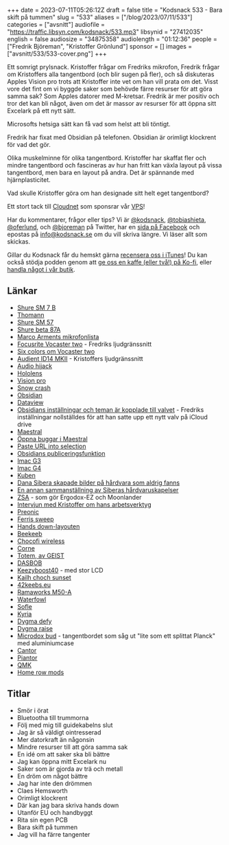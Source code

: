+++
date = 2023-07-11T05:26:12Z
draft = false
title = "Kodsnack 533 - Bara skift på tummen"
slug = "533"
aliases = ["/blog/2023/07/11/533"]
categories = ["avsnitt"]
audiofile = "https://traffic.libsyn.com/kodsnack/533.mp3"
libsynid = "27412035"
english = false
audiosize = "34875358"
audiolength = "01:12:36"
people = ["Fredrik Björeman", "Kristoffer Grönlund"]
sponsor = []
images = ["avsnitt/533/533-cover.png"]
+++

Ett somrigt prylsnack. Kristoffer frågar om Fredriks mikrofon, Fredrik frågar om Kristoffers alla tangentbord (och blir sugen på fler), och så diskuteras Apples Vision pro trots att Kristoffer inte vet om han vill prata om det. Visst vore det fint om vi byggde saker som behövde färre resurser för att göra samma sak? Som Apples datorer med M-kretsar. Fredrik är mer positiv och tror det kan bli något, även om det är massor av resurser för att öppna sitt Excelark på ett nytt sätt.

Microsofts hetsiga sätt kan få vad som helst att bli töntigt.

Fredrik har fixat med Obsidian på telefonen. Obsidian är orimligt klockrent för vad det gör.

Olika muskelminne för olika tangentbord. Kristoffer har skaffat fler och mindre tangentbord och fascineras av hur han fritt kan växla layout på vissa tangentbord, men bara en layout på andra. Det är spännande med hjärnplasticitet.

Vad skulle Kristoffer göra om han designade sitt helt eget tangentbord?

Ett stort tack till [Cloudnet](https://www.cloudnet.se) som sponsrar vår [VPS](https://en.wikipedia.org/wiki/Virtual_private_server)!

Har du kommentarer, frågor eller tips? Vi är [@kodsnack](https://www.twitter.com/kodsnack), [@tobiashieta](https://www.twitter.com/tobiashieta), [@oferlund](https://www.twitter.com/oferlund), och [@bjoreman](https://www.twitter.com/bjoreman) på Twitter, har en [sida på Facebook](https://www.facebook.com/kodsnack) och epostas på [info@kodsnack.se](mailto:info@kodsnack.se) om du vill skriva längre. Vi läser allt som skickas.

Gillar du Kodsnack får du hemskt gärna [recensera oss i iTunes](https://itunes.apple.com/se/podcast/kodsnack/id561631498?l=en)! Du kan också stödja podden genom att <a href="https://ko-fi.com/kodsnack" rel="payment">ge oss en kaffe (eller två!) på Ko-fi</a>, eller [handla något i vår butik](https://shop.spreadshirt.se/kodsnack/).

## Länkar ##
* [Shure SM 7 B](https://www.thomann.de/se/shure_sm_7b_studiomikro.htm)
* [Thomann](https://www.thomann.de/se/index.html)
* [Shure SM 57](https://www.thomann.de/se/shure_sm57_lc.htm)
* [Shure beta 87A](https://www.thomann.de/se/shure_beta_87a.htm)
* [Marco Arments mikrofonlista](https://marco.org/podcasting-microphones#beta87a)
* [Focusrite Vocaster two](https://focusrite.com/en/usb-audio-interface/vocaster/vocaster-two) - Fredriks ljudgränssnitt
* [Six colors om Vocaster two](https://sixcolors.com/post/2022/10/vocaster-two-twice-the-features-twice-the-price/)
* [Audient ID14 MKII](https://www.musicradar.com/reviews/audient-id14-mkii) - Kristoffers ljudgränssnitt
* [Audio hijack](https://www.rogueamoeba.com/audiohijack/)
* [Hololens](https://en.wikipedia.org/wiki/HoloLens_2)
* [Vision pro](https://en.wikipedia.org/wiki/Apple_Vision_Pro)
* [Snow crash](https://en.wikipedia.org/wiki/Snow_Crash)
* [Obsidian](https://obsidian.md/)
* [Dataview](https://blacksmithgu.github.io/obsidian-dataview/)
* [Obsidians inställningar och teman är kopplade till valvet](https://help.obsidian.md/How+to/Working+with+multiple+vaults) - Fredriks inställningar nollställdes för att han satte upp ett nytt valv på iCloud drive
* [Maestral](https://maestral.app/)
* [Öppna buggar i Maestral](https://github.com/samschott/maestral/issues)
* [Paste URL into selection](https://github.com/denolehov/obsidian-url-into-selection)
* [Obsidians publiceringsfunktion](https://obsidian.md/publish)
* [Imac G3](https://en.wikipedia.org/wiki/IMac_G3)
* [Imac G4](https://en.wikipedia.org/wiki/IMac_G4)
* [Kuben](https://en.wikipedia.org/wiki/Power_Mac_G4_Cube)
* [Dana Sibera skapade bilder på hårdvara som aldrig fanns](https://newsletter.shifthappens.site/archive/the-cursed-universes-of-dana-sibera/)
* [En annan sammanställning av Siberas hårdvaruskapelser](https://lunduke.substack.com/p/the-amazing-fake-macintoshes-of-nanoraptor)
* [ZSA](https://www.zsa.io/moonlander/) - som gör Ergodox-EZ och Moonlander
* [Intervjun med Kristoffer om hans arbetsverktyg](https://people.zsa.io/kristoffer-gronlund/)
* [Preonic](https://olkb.com/collections/preonic)
* [Ferris sweep](https://shop.beekeeb.com/product/pre-soldered-ferris-sweep-low-profile-split-keyboard/)
* [Hands down-layouten](https://sites.google.com/alanreiser.com/handsdown/home)
* [Beekeeb](https://shop.beekeeb.com/)
* [Chocofi wireless](https://shop.beekeeb.com/product/presoldered-chocofi-split-keyboard/)
* [Corne](https://github.com/foostan/crkbd)
* [Totem, av GEIST](https://github.com/GEIGEIGEIST/TOTEM)
* [DASBOB](https://shop.beekeeb.com/product/dasbob-split-keyboard-pcb-kit/)
* [Keezyboost40](https://shop.beekeeb.com/product/pre-soldered-keezyboost40/) - med stor LCD
* [Kailh choch sunset](https://splitkb.com/products/sunset-kailh-low-profile-choc-switches?variant=42742153871619)
* [42keebs.eu](https://42keebs.eu/)
* [Ramaworks M50-A](https://rama.works/m50a)
* [Waterfowl](https://keeb.io/products/waterfowl-36-key-split-keyboard-kit)
* [Sofle](https://josefadamcik.github.io/SofleKeyboard/)
* [Kyria](https://splitkb.com/products/kyria-rev3-pcb-kit)
* [Dygma defy](https://dygma.com/pages/defy)
* [Dygma raise](https://dygma.com/pages/raise)
* [Microdox bud](https://boardsource.xyz/store/5f2e7e4a2902de7151494f92) - tangentbordet som såg ut "lite som ett splittat Planck" med aluminiumcase
* [Cantor](https://shop.beekeeb.com/product/pre-soldered-cantor-keyboard/)
* [Piantor](https://shop.beekeeb.com/product/pre-soldered-piantor-split-keyboard/)
* [QMK](https://qmk.fm/)
* [Home row mods](https://precondition.github.io/home-row-mods)

## Titlar ##
* Smör i örat
* Bluetootha till trummorna
* Följ med mig till guidekabelns slut
* Jag är så väldigt ointresserad
* Mer datorkraft än någonsin
* Mindre resurser till att göra samma sak
* En idé om att saker ska bli bättre
* Jag kan öppna mitt Excelark nu
* Saker som är gjorda av trä och metall
* En dröm om något bättre
* Jag har inte den drömmen
* Claes Hemsworth
* Orimligt klockrent
* Där kan jag bara skriva hands down
* Utanför EU och handbyggt
* Rita sin egen PCB
* Bara skift på tummen
* Jag vill ha färre tangenter